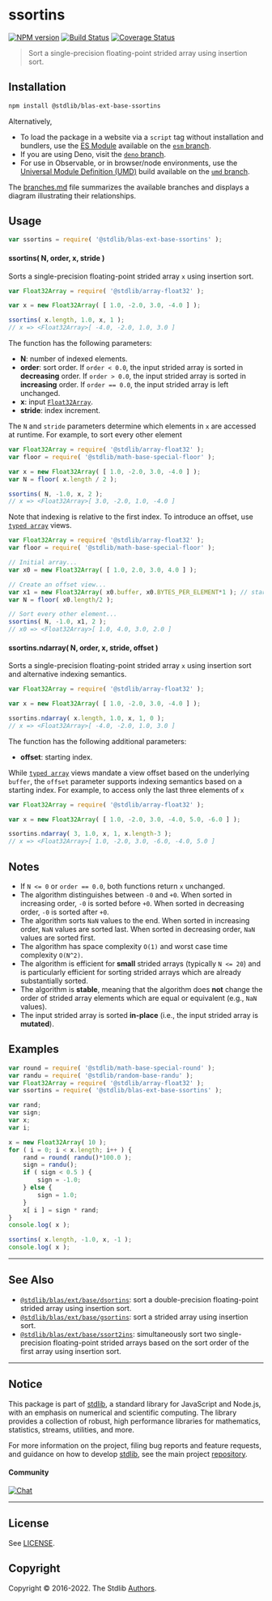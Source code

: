 <!--

@license Apache-2.0

Copyright (c) 2020 The Stdlib Authors.

Licensed under the Apache License, Version 2.0 (the "License");
you may not use this file except in compliance with the License.
You may obtain a copy of the License at

   http://www.apache.org/licenses/LICENSE-2.0

Unless required by applicable law or agreed to in writing, software
distributed under the License is distributed on an "AS IS" BASIS,
WITHOUT WARRANTIES OR CONDITIONS OF ANY KIND, either express or implied.
See the License for the specific language governing permissions and
limitations under the License.

-->

# ssortins

[![NPM version][npm-image]][npm-url] [![Build Status][test-image]][test-url] [![Coverage Status][coverage-image]][coverage-url] <!-- [![dependencies][dependencies-image]][dependencies-url] -->

> Sort a single-precision floating-point strided array using insertion sort.

<section class="installation">

## Installation

```bash
npm install @stdlib/blas-ext-base-ssortins
```

Alternatively,

-   To load the package in a website via a `script` tag without installation and bundlers, use the [ES Module][es-module] available on the [`esm` branch][esm-url].
-   If you are using Deno, visit the [`deno` branch][deno-url].
-   For use in Observable, or in browser/node environments, use the [Universal Module Definition (UMD)][umd] build available on the [`umd` branch][umd-url].

The [branches.md][branches-url] file summarizes the available branches and displays a diagram illustrating their relationships.

</section>

<section class="usage">

## Usage

```javascript
var ssortins = require( '@stdlib/blas-ext-base-ssortins' );
```

#### ssortins( N, order, x, stride )

Sorts a single-precision floating-point strided array `x` using insertion sort.

```javascript
var Float32Array = require( '@stdlib/array-float32' );

var x = new Float32Array( [ 1.0, -2.0, 3.0, -4.0 ] );

ssortins( x.length, 1.0, x, 1 );
// x => <Float32Array>[ -4.0, -2.0, 1.0, 3.0 ]
```

The function has the following parameters:

-   **N**: number of indexed elements.
-   **order**: sort order. If `order < 0.0`, the input strided array is sorted in **decreasing** order. If `order > 0.0`, the input strided array is sorted in **increasing** order. If `order == 0.0`, the input strided array is left unchanged.
-   **x**: input [`Float32Array`][@stdlib/array/float32].
-   **stride**: index increment.

The `N` and `stride` parameters determine which elements in `x` are accessed at runtime. For example, to sort every other element

```javascript
var Float32Array = require( '@stdlib/array-float32' );
var floor = require( '@stdlib/math-base-special-floor' );

var x = new Float32Array( [ 1.0, -2.0, 3.0, -4.0 ] );
var N = floor( x.length / 2 );

ssortins( N, -1.0, x, 2 );
// x => <Float32Array>[ 3.0, -2.0, 1.0, -4.0 ]
```

Note that indexing is relative to the first index. To introduce an offset, use [`typed array`][mdn-typed-array] views.

```javascript
var Float32Array = require( '@stdlib/array-float32' );
var floor = require( '@stdlib/math-base-special-floor' );

// Initial array...
var x0 = new Float32Array( [ 1.0, 2.0, 3.0, 4.0 ] );

// Create an offset view...
var x1 = new Float32Array( x0.buffer, x0.BYTES_PER_ELEMENT*1 ); // start at 2nd element
var N = floor( x0.length/2 );

// Sort every other element...
ssortins( N, -1.0, x1, 2 );
// x0 => <Float32Array>[ 1.0, 4.0, 3.0, 2.0 ]
```

#### ssortins.ndarray( N, order, x, stride, offset )

Sorts a single-precision floating-point strided array `x` using insertion sort and alternative indexing semantics.

```javascript
var Float32Array = require( '@stdlib/array-float32' );

var x = new Float32Array( [ 1.0, -2.0, 3.0, -4.0 ] );

ssortins.ndarray( x.length, 1.0, x, 1, 0 );
// x => <Float32Array>[ -4.0, -2.0, 1.0, 3.0 ]
```

The function has the following additional parameters:

-   **offset**: starting index.

While [`typed array`][mdn-typed-array] views mandate a view offset based on the underlying `buffer`, the `offset` parameter supports indexing semantics based on a starting index. For example, to access only the last three elements of `x`

```javascript
var Float32Array = require( '@stdlib/array-float32' );

var x = new Float32Array( [ 1.0, -2.0, 3.0, -4.0, 5.0, -6.0 ] );

ssortins.ndarray( 3, 1.0, x, 1, x.length-3 );
// x => <Float32Array>[ 1.0, -2.0, 3.0, -6.0, -4.0, 5.0 ]
```

</section>

<!-- /.usage -->

<section class="notes">

## Notes

-   If `N <= 0` or `order == 0.0`, both functions return `x` unchanged.
-   The algorithm distinguishes between `-0` and `+0`. When sorted in increasing order, `-0` is sorted before `+0`. When sorted in decreasing order, `-0` is sorted after `+0`.
-   The algorithm sorts `NaN` values to the end. When sorted in increasing order, `NaN` values are sorted last. When sorted in decreasing order, `NaN` values are sorted first.
-   The algorithm has space complexity `O(1)` and worst case time complexity `O(N^2)`.
-   The algorithm is efficient for **small** strided arrays (typically `N <= 20`) and is particularly efficient for sorting strided arrays which are already substantially sorted.
-   The algorithm is **stable**, meaning that the algorithm does **not** change the order of strided array elements which are equal or equivalent (e.g., `NaN` values).
-   The input strided array is sorted **in-place** (i.e., the input strided array is **mutated**).

</section>

<!-- /.notes -->

<section class="examples">

## Examples

<!-- eslint no-undef: "error" -->

```javascript
var round = require( '@stdlib/math-base-special-round' );
var randu = require( '@stdlib/random-base-randu' );
var Float32Array = require( '@stdlib/array-float32' );
var ssortins = require( '@stdlib/blas-ext-base-ssortins' );

var rand;
var sign;
var x;
var i;

x = new Float32Array( 10 );
for ( i = 0; i < x.length; i++ ) {
    rand = round( randu()*100.0 );
    sign = randu();
    if ( sign < 0.5 ) {
        sign = -1.0;
    } else {
        sign = 1.0;
    }
    x[ i ] = sign * rand;
}
console.log( x );

ssortins( x.length, -1.0, x, -1 );
console.log( x );
```

</section>

<!-- /.examples -->

<!-- Section for related `stdlib` packages. Do not manually edit this section, as it is automatically populated. -->

<section class="related">

* * *

## See Also

-   <span class="package-name">[`@stdlib/blas/ext/base/dsortins`][@stdlib/blas/ext/base/dsortins]</span><span class="delimiter">: </span><span class="description">sort a double-precision floating-point strided array using insertion sort.</span>
-   <span class="package-name">[`@stdlib/blas/ext/base/gsortins`][@stdlib/blas/ext/base/gsortins]</span><span class="delimiter">: </span><span class="description">sort a strided array using insertion sort.</span>
-   <span class="package-name">[`@stdlib/blas/ext/base/ssort2ins`][@stdlib/blas/ext/base/ssort2ins]</span><span class="delimiter">: </span><span class="description">simultaneously sort two single-precision floating-point strided arrays based on the sort order of the first array using insertion sort.</span>

</section>

<!-- /.related -->

<!-- Section for all links. Make sure to keep an empty line after the `section` element and another before the `/section` close. -->


<section class="main-repo" >

* * *

## Notice

This package is part of [stdlib][stdlib], a standard library for JavaScript and Node.js, with an emphasis on numerical and scientific computing. The library provides a collection of robust, high performance libraries for mathematics, statistics, streams, utilities, and more.

For more information on the project, filing bug reports and feature requests, and guidance on how to develop [stdlib][stdlib], see the main project [repository][stdlib].

#### Community

[![Chat][chat-image]][chat-url]

---

## License

See [LICENSE][stdlib-license].


## Copyright

Copyright &copy; 2016-2022. The Stdlib [Authors][stdlib-authors].

</section>

<!-- /.stdlib -->

<!-- Section for all links. Make sure to keep an empty line after the `section` element and another before the `/section` close. -->

<section class="links">

[npm-image]: http://img.shields.io/npm/v/@stdlib/blas-ext-base-ssortins.svg
[npm-url]: https://npmjs.org/package/@stdlib/blas-ext-base-ssortins

[test-image]: https://github.com/stdlib-js/blas-ext-base-ssortins/actions/workflows/test.yml/badge.svg?branch=v0.0.8
[test-url]: https://github.com/stdlib-js/blas-ext-base-ssortins/actions/workflows/test.yml?query=branch:v0.0.8

[coverage-image]: https://img.shields.io/codecov/c/github/stdlib-js/blas-ext-base-ssortins/main.svg
[coverage-url]: https://codecov.io/github/stdlib-js/blas-ext-base-ssortins?branch=main

<!--

[dependencies-image]: https://img.shields.io/david/stdlib-js/blas-ext-base-ssortins.svg
[dependencies-url]: https://david-dm.org/stdlib-js/blas-ext-base-ssortins/main

-->

[chat-image]: https://img.shields.io/gitter/room/stdlib-js/stdlib.svg
[chat-url]: https://gitter.im/stdlib-js/stdlib/

[stdlib]: https://github.com/stdlib-js/stdlib

[stdlib-authors]: https://github.com/stdlib-js/stdlib/graphs/contributors

[umd]: https://github.com/umdjs/umd
[es-module]: https://developer.mozilla.org/en-US/docs/Web/JavaScript/Guide/Modules

[deno-url]: https://github.com/stdlib-js/blas-ext-base-ssortins/tree/deno
[umd-url]: https://github.com/stdlib-js/blas-ext-base-ssortins/tree/umd
[esm-url]: https://github.com/stdlib-js/blas-ext-base-ssortins/tree/esm
[branches-url]: https://github.com/stdlib-js/blas-ext-base-ssortins/blob/main/branches.md

[stdlib-license]: https://raw.githubusercontent.com/stdlib-js/blas-ext-base-ssortins/main/LICENSE

[@stdlib/array/float32]: https://github.com/stdlib-js/array-float32

[mdn-typed-array]: https://developer.mozilla.org/en-US/docs/Web/JavaScript/Reference/Global_Objects/TypedArray

<!-- <related-links> -->

[@stdlib/blas/ext/base/dsortins]: https://github.com/stdlib-js/blas-ext-base-dsortins

[@stdlib/blas/ext/base/gsortins]: https://github.com/stdlib-js/blas-ext-base-gsortins

[@stdlib/blas/ext/base/ssort2ins]: https://github.com/stdlib-js/blas-ext-base-ssort2ins

<!-- </related-links> -->

</section>

<!-- /.links -->
